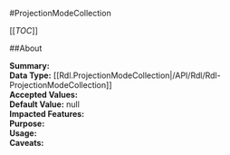 #ProjectionModeCollection

[[_TOC_]]

##About

**Summary:**   
**Data Type:** [[Rdl.ProjectionModeCollection|/API/Rdl/Rdl-ProjectionModeCollection]]  
**Accepted Values:**   
**Default Value:** null  
**Impacted Features:**   
**Purpose:**   
**Usage:**   
**Caveats:**   

